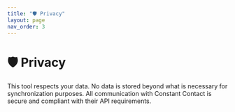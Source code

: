 ```yaml
---
title: "🛡️ Privacy"
layout: page
nav_order: 3
---
```


# 🛡️ Privacy

This tool respects your data. No data is stored beyond what is necessary for synchronization purposes. All communication with Constant Contact is secure and compliant with their API requirements.
